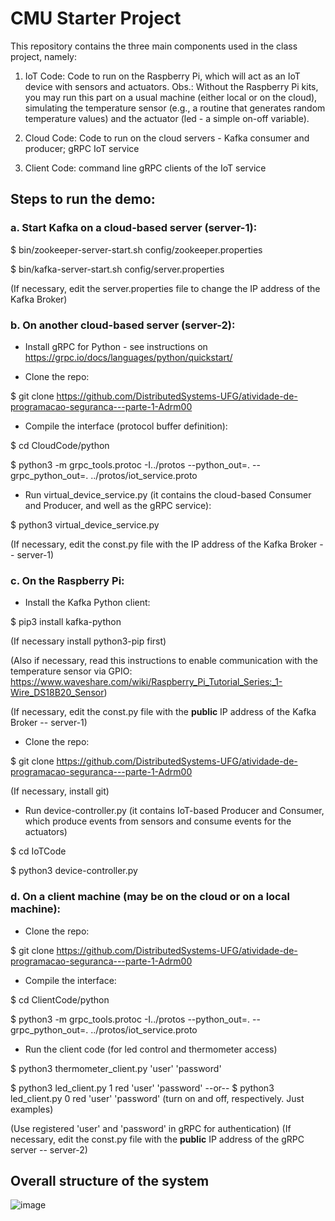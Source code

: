 # CMU Starter Project

This repository contains the three main components used in the class project, namely:

1. IoT Code: Code to run on the Raspberry Pi, which will act as an IoT device with sensors and actuators. Obs.: Without the Raspberry Pi kits, you may run this part on a usual machine (either local or on the cloud), simulating the temperature sensor (e.g., a routine that generates random temperature values) and the actuator (led - a simple on-off variable).

2. Cloud Code: Code to run on the cloud servers - Kafka consumer and producer; gRPC IoT service

3. Client Code: command line gRPC clients of the IoT service

## Steps to run the demo:

### a. Start Kafka on a cloud-based server (server-1):

$ bin/zookeeper-server-start.sh config/zookeeper.properties

$ bin/kafka-server-start.sh config/server.properties

(If necessary, edit the server.properties file to change the IP address of the Kafka Broker) 


### b. On another cloud-based server (server-2):

- Install gRPC for Python - see instructions on https://grpc.io/docs/languages/python/quickstart/

- Clone the repo: 

$ git clone https://github.com/DistributedSystems-UFG/atividade-de-programacao-seguranca---parte-1-Adrm00
- Compile the interface (protocol buffer definition):

$ cd CloudCode/python

$ python3 -m grpc_tools.protoc -I../protos --python_out=. --grpc_python_out=. ../protos/iot_service.proto

- Run virtual_device_service.py (it contains the cloud-based Consumer and Producer, and well as the gRPC service):

$ python3 virtual_device_service.py

(If necessary, edit the const.py file with the IP address of the Kafka Broker -- server-1)

### c. On the Raspberry Pi:

- Install the Kafka Python client:

$ pip3 install kafka-python

(If necessary install python3-pip first)

(Also if necessary, read this instructions to enable communication with the temperature sensor via GPIO: https://www.waveshare.com/wiki/Raspberry_Pi_Tutorial_Series:_1-Wire_DS18B20_Sensor)

(If necessary, edit the const.py file with the **public** IP address of the Kafka Broker -- server-1)

- Clone the repo:

$ git clone https://github.com/DistributedSystems-UFG/atividade-de-programacao-seguranca---parte-1-Adrm00

(If necessary, install git)

- Run device-controller.py (it contains IoT-based Producer and Consumer, which produce events from sensors and consume events for the actuators)

$ cd IoTCode

$ python3 device-controller.py

### d. On a client machine (may be on the cloud or on a local machine):

- Clone the repo:

$ git clone https://github.com/DistributedSystems-UFG/atividade-de-programacao-seguranca---parte-1-Adrm00

- Compile the interface:

$ cd ClientCode/python

$ python3 -m grpc_tools.protoc -I../protos --python_out=. --grpc_python_out=. ../protos/iot_service.proto

- Run the client code (for led control and thermometer access)

$ python3 thermometer_client.py 'user' 'password'

$ python3 led_client.py 1 red 'user' 'password'  --or-- $ python3 led_client.py 0 red 'user' 'password' (turn on and off, respectively. Just examples)

(Use registered 'user' and 'password' in gRPC for authentication)
(If necessary, edit the const.py file with the **public** IP address of the gRPC server -- server-2)

## Overall structure of the system

![image](https://user-images.githubusercontent.com/13460193/204534405-b17b1abb-77e1-479a-8171-807dc610ee5d.png)
